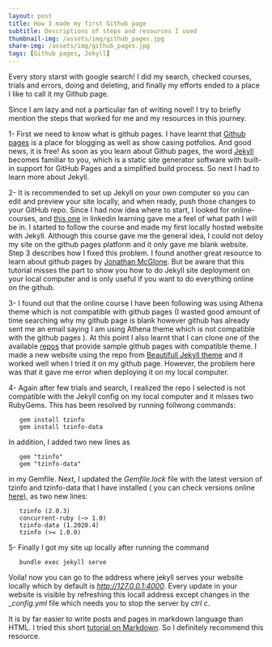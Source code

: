 ```yaml
---
layout: post
title: How I made my first Github page
subtitle: Descriptions of steps and resources I used
thumbnail-img: /assets/img/github_pages.jpg
share-img: /assets/img/github_pages.jpg
tags: [Github pages, Jekyll]
---
```


Every story starst with google search!
I did my search, checked courses, trials and errors, doing and deleting, and finally my efforts ended to a place I like to call it my Github page.

Since I am lazy and not a particular fan of writing novel! I try to briefly mention the steps that worked for me and my resources in this journey.

1- First we need to know what is github pages. I have learnt that [Github pages](https://docs.github.com/en/free-pro-team@latest/github/working-with-github-pages/about-github-pages) is a place for blogging as well as show casing potfolios. And good news, it is free!
As soon as you learn about Github pages, the word [Jekyll](https://docs.github.com/en/free-pro-team@latest/github/working-with-github-pages/about-github-pages-and-jekyll) becomes familiar to you, which is a static site generator software with built-in support for GitHub Pages and a simplified build process. So next I had to learn more about Jekyll.

2- It is recommended to set up Jekyll on your own computer so you can edit and preview your site locally, and when ready, push those changes to your GitHub repo. Since I had now idea where to start, I looked for online-courses, and [this one](https://www.lynda.com/GitHub-tutorials/Learning-Static-Site-Building-Jekyll/761964-2.html) in linkedin learning gave me a feel of what path I will be in. I started to follow the course and made my first locally hosted website with Jekyll. Although this course gave me the general idea, I could not deloy my site on the github pages platform and it only gave me blank website. Step 3 describes how I fixed this problem. I found another great resource to learn about github pages by [Jonathan McGlone](http://jmcglone.com/guides/github-pages/). But be aware that this tutorial misses the part to show you how to do Jekyll site deployment on your local computer and is only useful if you want to do everything online on the github.

3- I found out that the online course I have been following was using Athena theme which is not compatible with github pages (I wasted good amount of time searching why my github page is blank however github has already sent me an email saying I am using Athena theme which is not compatible with the github pages ). At this point I also learnt that I can clone one of the available [repos](https://github.com/topics/jekyll-theme) that provide sample github pages with compatible theme. I made a new website using the repo from [Beautifull Jekyll theme](https://github.com/daattali/beautiful-jekyll) and it worked well when I tried it on my github page. However, the problem here was that it gave me error when deploying it on my local computer.

4- Again after few trials and search, I realized the repo I selected is not compatible with the Jekyll config on my local computer and it misses two RubyGems. This has been resolved by running follwong commands:
 ~~~
    gem install tzinfo
    gem install tzinfo-data
 ~~~
 In addition, I added two new lines as
 ~~~
    gem "tzinfo"
    gem "tzinfo-data"
 ~~~ 
 in my Gemfile. Next, I updated the _Gemfile.lock_ file with the latest version of tzinfo and tzinfo-data that I have installed ( you can check versions online [here](https://rubygems.org/search?utf8=%E2%9C%93&query=tzinfo)), as two new lines:
 ~~~
    tzinfo (2.0.3)
    concurrent-ruby (~> 1.0)
    tzinfo-data (1.2020.4)
    tzinfo (>= 1.0.0)
 ~~~

5- Finally I got my site up locally after running the command 
 ~~~
    bundle exec jekyll serve
 ~~~
 Voila! now you can go to the address where jekyll serves your website locally which by default is _http://127.0.0.1:4000_. Every update in your website is visible by refreshing this locall address except changes in the __config.yml_ file which needs you to stop the server by _ctrl c_.

It is by far easier to write posts and pages in markdown language than HTML. I tried this short [tutorial on Markdown](https://www.markdowntutorial.com/). So I definitely recommend this resource.




